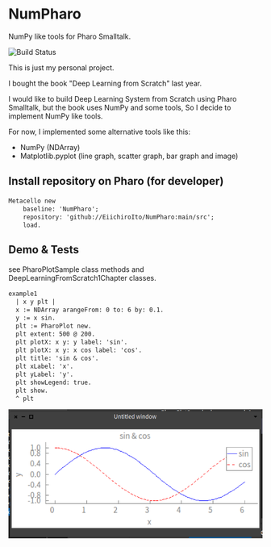 # NumPharo
NumPy like tools for Pharo Smalltalk.

![Build Status](https://api.travis-ci.com/EiichiroIto/NumPharo.svg?branch=main&status=unknown)

This is just my personal project.

I bought the book "Deep Learning from Scratch" last year.

I would like to build Deep Learning System from Scratch using Pharo Smalltalk,
but the book uses NumPy and some tools, So I decide to implement NumPy like tools.

For now, I implemented some alternative tools like this:

- NumPy (NDArray)
- Matplotlib.pyplot (line graph, scatter graph, bar graph and image)

## Install repository on Pharo (for developer)

```
Metacello new
    baseline: 'NumPharo';
    repository: 'github://EiichiroIto/NumPharo:main/src';
    load.
```

## Demo & Tests
see PharoPlotSample class methods and DeepLearningFromScratch1Chapter classes.

```
example1
  | x y plt |
  x := NDArray arangeFrom: 0 to: 6 by: 0.1.
  y := x sin.
  plt := PharoPlot new.
  plt extent: 500 @ 200.
  plt plotX: x y: y label: 'sin'.
  plt plotX: x y: x cos label: 'cos'.
  plt title: 'sin & cos'.
  plt xLabel: 'x'.
  plt yLabel: 'y'.
  plt showLegend: true.
  plt show.
  ^ plt
```

![Example1](https://raw.githubusercontent.com/EiichiroIto/NumPharo/main/images/example1.png)

